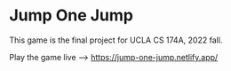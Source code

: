 # Jump One Jump

This game is the final project for UCLA CS 174A, 2022 fall. 

Play the game live --> https://jump-one-jump.netlify.app/
